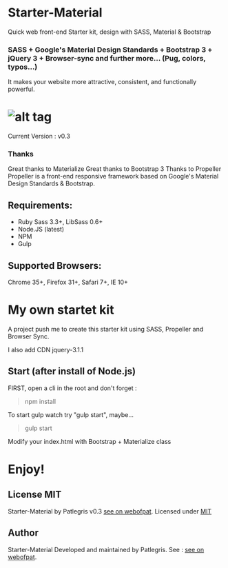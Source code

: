 # Starter-Material
Quick web front-end Starter kit, design with SASS, Material & Bootstrap

### SASS + Google's Material Design Standards + Bootstrap 3 + jQuery 3 + Browser-sync and further more... (Pug, colors, typos...)
It makes your website more attractive, consistent, and functionally powerful.

![alt tag](https://raw.github.com/dogfalo/materialize/master/images/materialize.gif)
===========
Current Version : v0.3

### Thanks
Great thanks to Materialize
Great thanks to Bootstrap 3
Thanks to Propeller
Propeller is a front-end responsive framework 
based on Google's Material Design Standards & Bootstrap.

## Requirements:
- Ruby Sass 3.3+, LibSass 0.6+
- Node.JS (latest)
- NPM
- Gulp

## Supported Browsers:
Chrome 35+, Firefox 31+, Safari 7+, IE 10+

# My own startet kit
A project push me to create this starter kit using SASS, Propeller and Browser Sync.

I also add CDN jquery-3.1.1

## Start (after install of Node.js)
FIRST, open a cli in the root and don't forget : 
> npm install

To start gulp watch try "gulp start", maybe...
> gulp start

Modify your index.html with Bootstrap + Materialize class

# Enjoy!


## License MIT

Starter-Material by Patlegris v0.3 [see on webofpat](https://www.webofpat.io/starter).
Licensed under [MIT](https://github.com/patlegris/Starter-Material)


## Author

Starter-Material Developed and maintained by Patlegris. See :  [see on webofpat](https://www.webofpat.io/starter).
